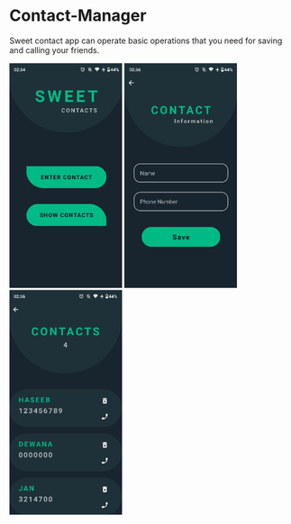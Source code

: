 # Contact-Manager
Sweet contact app can operate basic operations that you need for saving and calling your friends.

<img src="1.PNG" width="200" height="400"/>
<img src="2.PNG" width="200" height="400"/>
<img src="3.PNG" width="200" height="400"/>
